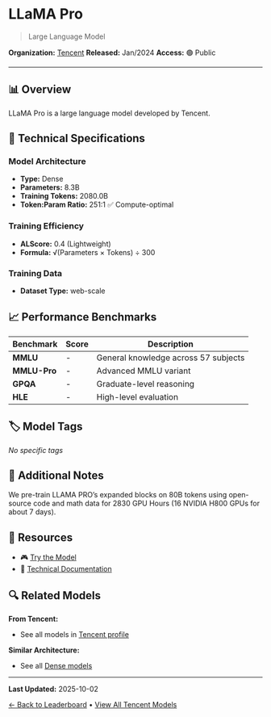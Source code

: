 # LLaMA Pro

> Large Language Model

**Organization:** [Tencent](../../labs/tencent.md)
**Released:** Jan/2024
**Access:** 🟢 Public

---

## 📊 Overview

LLaMA Pro is a large language model developed by Tencent.

## 🔧 Technical Specifications

### Model Architecture
- **Type:** Dense
- **Parameters:** 8.3B
- **Training Tokens:** 2080.0B
- **Token:Param Ratio:** 251:1 ✅ Compute-optimal

### Training Efficiency
- **ALScore:** 0.4 (Lightweight)
- **Formula:** √(Parameters × Tokens) ÷ 300

### Training Data
- **Dataset Type:** web-scale

## 📈 Performance Benchmarks

| Benchmark | Score | Description |
|-----------|-------|-------------|
| **MMLU** | - | General knowledge across 57 subjects |
| **MMLU-Pro** | - | Advanced MMLU variant |
| **GPQA** | - | Graduate-level reasoning |
| **HLE** | - | High-level evaluation |

## 🏷️ Model Tags

_No specific tags_

## 📝 Additional Notes

We pre-train LLAMA PRO’s expanded blocks on 80B tokens using open-source code and math data for 2830 GPU Hours (16 NVIDIA H800 GPUs for about 7 days).

## 🔗 Resources

- 🎮 [Try the Model](https://huggingface.co/TencentARC/LLaMA-Pro-8B)
- 📄 [Technical Documentation](https://arxiv.org/abs/2401.02415)

## 🔍 Related Models

**From Tencent:**
- See all models in [Tencent profile](../../labs/tencent.md)

**Similar Architecture:**
- See all [Dense models](../../architectures/dense.md)

---

**Last Updated:** 2025-10-02

[← Back to Leaderboard](../../README.md) • [View All Tencent Models](../../labs/tencent.md)
